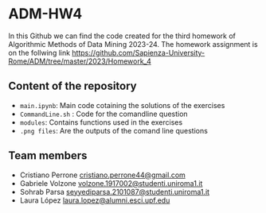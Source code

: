 # ADM-HW4

In this Github we can find the code created for the third homework of Algorithmic Methods of Data Mining 2023-24. The homework assignment is on the follwing link
https://github.com/Sapienza-University-Rome/ADM/tree/master/2023/Homework_4

## Content of the repository
* `main.ipynb`: Main code cotaining the solutions of the exercises
* `CommandLine.sh` : Code for the comandline question
* `modules`: Contains functions used in the exercises
* `.png files`: Are the outputs of the comand line questions

## Team members
* Cristiano Perrone cristiano.perrone44@gmail.com
* Gabriele Volzone volzone.1917002@studenti.uniroma1.it
* Sohrab Parsa seyyediparsa.2101087@studenti.uniroma1.it
* Laura López laura.lopez@alumni.esci.upf.edu

